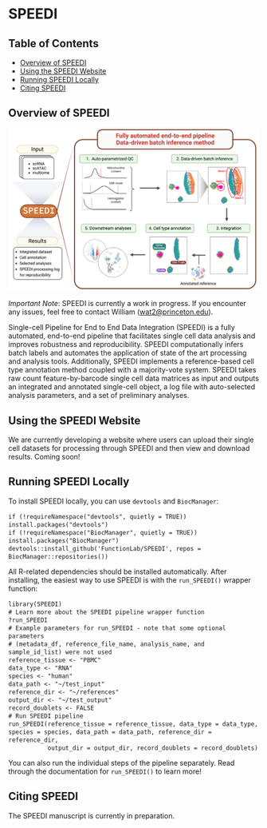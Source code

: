 # SPEEDI

## Table of Contents

- [Overview of SPEEDI](#overview-of-speedi)
- [Using the SPEEDI Website](#using-the-speedi-website)
- [Running SPEEDI Locally](#running-speedi-locally)
- [Citing SPEEDI](#citing-speedi)

## Overview of SPEEDI

![Overview of SPEEDI](https://github.com/FunctionLab/SPEEDI/blob/main/SPEEDI_overview.png?raw=true)

*Important Note*: SPEEDI is currently a work in progress. If you encounter any issues, feel free to contact William (wat2@princeton.edu).

Single-cell Pipeline for End to End Data Integration (SPEEDI) is a fully automated, end-to-end pipeline that facilitates single cell data analysis and improves robustness and reproducibility. SPEEDI computationally infers batch labels and automates the application of state of the art processing and analysis tools. Additionally, SPEEDI implements a reference-based cell type annotation method coupled with a majority-vote system. SPEEDI takes raw count feature-by-barcode single cell data matrices as input and outputs an integrated and annotated single-cell object, a log file with auto-selected analysis parameters, and a set of preliminary analyses.

## Using the SPEEDI Website

We are currently developing a website where users can upload their single cell datasets for processing through SPEEDI and then view and download results. Coming soon! 

## Running SPEEDI Locally

To install SPEEDI locally, you can use `devtools` and `BiocManager`:

```
if (!requireNamespace("devtools", quietly = TRUE)) install.packages("devtools")
if (!requireNamespace("BiocManager", quietly = TRUE)) install.packages("BiocManager")
devtools::install_github('FunctionLab/SPEEDI', repos = BiocManager::repositories())
```

All R-related dependencies should be installed automatically. After installing, the easiest way to use SPEEDI is with the `run_SPEEDI()` wrapper function:

```
library(SPEEDI)
# Learn more about the SPEEDI pipeline wrapper function
?run_SPEEDI
# Example parameters for run_SPEEDI - note that some optional parameters 
# (metadata_df, reference_file_name, analysis_name, and sample_id_list) were not used
reference_tissue <- "PBMC"
data_type <- "RNA"
species <- "human"
data_path <- "~/test_input"
reference_dir <- "~/references"
output_dir <- "~/test_output"
record_doublets <- FALSE
# Run SPEEDI pipeline
run_SPEEDI(reference_tissue = reference_tissue, data_type = data_type, species = species, data_path = data_path, reference_dir = reference_dir, 
           output_dir = output_dir, record_doublets = record_doublets)
```

You can also run the individual steps of the pipeline separately. Read through the documentation for `run_SPEEDI()` to learn more!

## Citing SPEEDI

The SPEEDI manuscript is currently in preparation.
